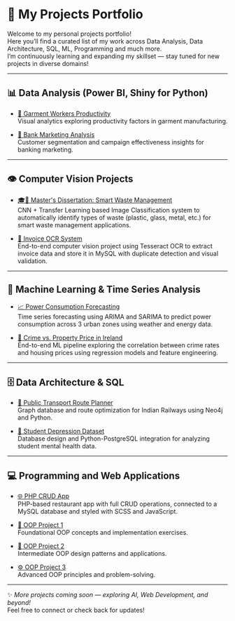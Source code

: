 # 🚀 My Projects Portfolio

Welcome to my personal projects portfolio!  
Here you’ll find a curated list of my work across Data Analysis, Data Architecture, SQL, ML, Programming and much more.  
I’m continuously learning and expanding my skillset — stay tuned for new projects in diverse domains!  

---

## 📊 Data Analysis (Power BI, Shiny for Python)

- [👔 Garment Workers Productivity](https://github.com/himanshhh/Productivity_Analysis)  
  Visual analytics exploring productivity factors in garment manufacturing.  

- [🏦 Bank Marketing Analysis](https://github.com/himanshhh/Bank_Marketing_Analysis)  
  Customer segmentation and campaign effectiveness insights for banking marketing.  

---

## 👁️ Computer Vision Projects

- [🎓📜 Master's Dissertation: Smart Waste Management](https://github.com/himanshhh/Smart_Waste_Management)  
  CNN + Transfer Learning based Image Classification system to automatically identify types of waste (plastic, glass, metal, etc.) for smart waste management applications.

- [🧾 Invoice OCR System](https://github.com/himanshhh/Optical_Character_Recognition)  
  End-to-end computer vision project using Tesseract OCR to extract invoice data and store it in MySQL with duplicate detection and visual validation.

---

## 🤖 Machine Learning & Time Series Analysis

- [📈 Power Consumption Forecasting](https://github.com/himanshhh/Power_Forecasting)  
  Time series forecasting using ARIMA and SARIMA to predict power consumption across 3 urban zones using weather and energy data.

- [🏡 Crime vs. Property Price in Ireland](https://github.com/himanshhh/Novel_Problem)  
  End-to-end ML pipeline exploring the correlation between crime rates and housing prices using regression models and feature engineering.

---

## 🗄️ Data Architecture & SQL

- [🚆 Public Transport Route Planner](https://github.com/himanshhh/Route_Planner)  
  Graph database and route optimization for Indian Railways using Neo4j and Python.

- [🧠 Student Depression Dataset](https://github.com/himanshhh/Student_Depression_PSQL)  
  Database design and Python-PostgreSQL integration for analyzing student mental health data.    

---

## 💻 Programming and Web Applications

- [🌐 PHP CRUD App](https://github.com/himanshhh/PHP_CRUD_app)  
  PHP-based restaurant app with full CRUD operations, connected to a MySQL database and styled with SCSS and JavaScript.

- [🔧 OOP Project 1](https://github.com/himanshhh/oop-ca5)  
  Foundational OOP concepts and implementation exercises.  

- [🔨 OOP Project 2](https://github.com/himanshhh/CA3_OOP)  
  Intermediate OOP design patterns and applications.  

- [⚙️ OOP Project 3](https://github.com/himanshhh/oop-ca2)  
  Advanced OOP principles and problem-solving.  

---

✨ *More projects coming soon — exploring AI, Web Development, and beyond!*  
Feel free to connect or check back for updates!
